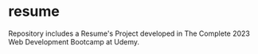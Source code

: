 # resume
Repository includes a Resume's Project developed in The Complete 2023 Web Development Bootcamp at Udemy. 
